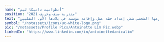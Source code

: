 ```yaml
---
name: "أنطوانيت دانيكا ليم"
position: "متدربة صيف وخريف 2021"
text: "خلال فترة تدريبها، ساعدت أنطوانيتنا في الأبحاث والتطوير الإضافي نحو مذكرة المفاهيم لمقترح صندوق التغيرات المناخية الخضراء. مشروعها الشخصي شمل إعداد خطة عمل وإقامة مؤسسة في بلادها الأم، الفلبين."
symbol: "/notassets/icons/uc-white-logo.png"
pic: "/notassets/Profile Pics/Antoinette Lim Pic.webp"
linkedIn: "https://www.linkedin.com/in/antoinettedanicalim"
---
```

